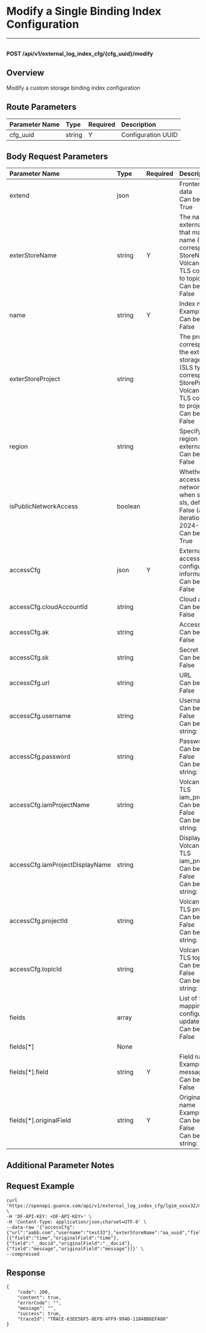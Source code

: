 # Modify a Single Binding Index Configuration

---

<br />**POST /api/v1/external_log_index_cfg/\{cfg_uuid\}/modify**

## Overview
Modify a custom storage binding index configuration



## Route Parameters

| Parameter Name        | Type     | Required   | Description              |
|:-------------------|:-------|:-----|:----------------|
| cfg_uuid | string | Y | Configuration UUID<br> |


## Body Request Parameters

| Parameter Name        | Type     | Required   | Description              |
|:-------------------|:-------|:-----|:----------------|
| extend | json |  | Frontend custom data<br>Can be empty: True <br> |
| exterStoreName | string | Y | The name of the external storage that maps to the name (SLS type corresponds to StoreName, Volcano Cloud's TLS corresponds to topic_name)<br>Can be empty: False <br> |
| name | string | Y | Index name<br>Example: xxx <br>Can be empty: False <br> |
| exterStoreProject | string |  | The project corresponding to the external storage index (SLS type corresponds to StoreProject, Volcano Cloud's TLS corresponds to project_name)<br>Can be empty: False <br> |
| region | string |  | Specify the region of the external resource<br>Can be empty: False <br> |
| isPublicNetworkAccess | boolean |  | Whether to access via public network, effective when storeType is sls, defaults to False (added in iteration on 2024-07-10)<br>Can be empty: True <br> |
| accessCfg | json | Y | External resource access configuration information<br>Can be empty: False <br> |
| accessCfg.cloudAccountId | string |  | Cloud account ID<br>Can be empty: False <br> |
| accessCfg.ak | string |  | Access Key ID<br>Can be empty: False <br> |
| accessCfg.sk | string |  | Secret Key<br>Can be empty: False <br> |
| accessCfg.url | string |  | URL<br>Can be empty: False <br> |
| accessCfg.username | string |  | Username<br>Can be empty: False <br>Can be an empty string: True <br> |
| accessCfg.password | string |  | Password<br>Can be empty: False <br>Can be an empty string: True <br> |
| accessCfg.iamProjectName | string |  | Volcano Cloud TLS iam_project_name<br>Can be empty: False <br>Can be an empty string: True <br> |
| accessCfg.iamProjectDisplayName | string |  | Display name of Volcano Cloud TLS iam_project_name<br>Can be empty: False <br>Can be an empty string: True <br> |
| accessCfg.projectId | string |  | Volcano Cloud TLS project_id<br>Can be empty: False <br>Can be an empty string: True <br> |
| accessCfg.topicId | string |  | Volcano Cloud TLS topic_id<br>Can be empty: False <br>Can be an empty string: True <br> |
| fields | array |  | List of field mapping configurations to update<br>Can be empty: False <br> |
| fields[*] | None |  | <br> |
| fields[*].field | string | Y | Field name<br>Example: message <br>Can be empty: False <br> |
| fields[*].originalField | string | Y | Original field name<br>Example: content <br>Can be empty: False <br>Can be an empty string: True <br> |

## Additional Parameter Notes



## Request Example
```shell
curl 'https://openapi.guance.com/api/v1/external_log_index_cfg/lgim_xxxx32/modify' \
-H 'DF-API-KEY: <DF-API-KEY>' \
-H 'Content-Type: application/json;charset=UTF-8' \
--data-raw '{"accessCfg":{"url":"aabb.com","username":"test33"},"exterStoreName":"aa_uuid","fields":[{"field":"time","originalField":"time"},{"field":"__docid","originalField":"__docid"},{"field":"message","originalField":"message"}]}' \
--compressed 
```




## Response
```shell
{
    "code": 200,
    "content": true,
    "errorCode": "",
    "message": "",
    "success": true,
    "traceId": "TRACE-63EE56F5-8EFB-4FF9-994D-11848B6EFA80"
} 
```
